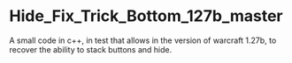 # Hide_Fix_Trick_Bottom_127b_master
A small code in c++, in test that allows in the version of warcraft 1.27b, to recover the ability to stack buttons and hide.
